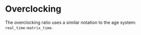 # Overclocking

The overclocking ratio uses a similar notation to the age system: `real_time:matrix_time`.

